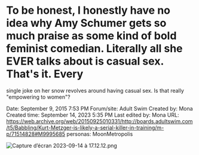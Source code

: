# To be honest, I honestly have no idea why Amy Schumer gets so much praise as some kind of bold feminist comedian. Literally all she EVER talks about is casual sex. That's it. Every
single joke on her snow revolves around having casual sex. Is that really "empowering to women"?

Date: September 9, 2015 7:53 PM
Forum/site: Adult Swim
Created by: Mona
Created time: September 14, 2023 5:35 PM
Last edited by: Mona
URL: https://web.archive.org/web/20150925010331/http://boards.adultswim.com/t5/Babbling/Kurt-Metzger-is-likely-a-serial-killer-in-training/m-p/71514828#M9995685
personas: MoonMetropolis

![Capture d’écran 2023-09-14 à 17.12.12.png](To%20be%20honest,%20I%20honestly%20have%20no%20idea%20why%20Amy%20Schu%20ff694d627f7f4ec987fcf7ce54099752/Capture_decran_2023-09-14_a_17.12.12.png)